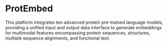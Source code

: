 # ProtEmbed
This platform integrates ten advanced protein pre-trained language models, providing a unified input and output data interface to generate embeddings for multimodal features encompassing protein sequences, structures, multiple sequence alignments, and functional text.
